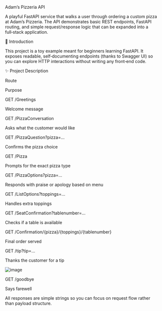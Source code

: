 Adam’s Pizzeria API

A playful FastAPI service that walks a user through ordering a custom pizza at Adam’s Pizzeria.  The API demonstrates basic REST endpoints, FastAPI routing, and simple request/response logic that can be expanded into a full‑stack application.

📜 Introduction

This project is a toy example meant for beginners learning FastAPI.  It exposes readable, self‑documenting endpoints (thanks to Swagger UI) so you can explore HTTP interactions without writing any front‑end code.

✨ Project Description

Route

Purpose

GET /Greetings

Welcome message

GET /PizzaConversation

Asks what the customer would like

GET /PizzaQuestion?pizza=…

Confirms the pizza choice

GET /Pizza

Prompts for the exact pizza type

GET /PizzaOptions?pizza=…

Responds with praise or apology based on menu

GET /ListOptions?toppings=…

Handles extra toppings

GET /SeatConfirmation?tablenumber=…

Checks if a table is available

GET /Confirmation/{pizza}/{toppings}/{tablenumber}

Final order served

GET /tip?tip=…

Thanks the customer for a tip

![image](https://github.com/user-attachments/assets/81f28b5b-fd17-4e31-825b-debe65dba738)


GET /goodbye

Says farewell

All responses are simple strings so you can focus on request flow rather than payload structure.
